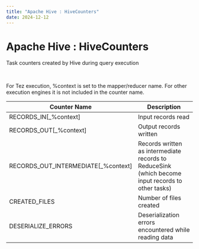 ```yaml
---
title: "Apache Hive : HiveCounters"
date: 2024-12-12
---
```


# Apache Hive : HiveCounters

Task counters created by Hive during query execution

 

For Tez execution, %context is set to the mapper/reducer name. For other execution engines it is not included in the counter name.

| Counter Name | Description |
| --- | --- |
| RECORDS_IN[_%context] | Input records read |
| RECORDS_OUT[_%context] | Output records written |
| RECORDS_OUT_INTERMEDIATE[_%context] | Records written as intermediate records to ReduceSink (which become input records to other tasks) |
| CREATED_FILES | Number of files created |
| DESERIALIZE_ERRORS | Deserialization errors encountered while reading data |

 

 


